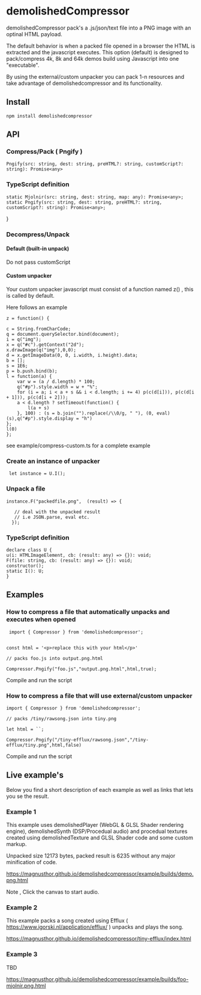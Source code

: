 # demolishedCompressor

demolishedCompressor pack's a .js/json/text file into a PNG image with an optinal HTML payload. 

The default behavior is when a packed file opened in a browser the HTML is extracted and the javascript executes. This option (default) is designed to pack/compress 4k, 8k and 64k demos build using Javascript into one "executable".

By using the external/custom unpacker you can pack 1-n resources and take advantage of demolishedcompressor and its functionality.

## Install

    npm install demolishedcompressor

## API

### Compress/Pack ( Pngify )    

    Pngify(src: string, dest: string, preHTML?: string, customScript?: string): Promise<any>

### TypeScript definition 

    static Mjolnir(src: string, dest: string, map: any): Promise<any>;
    static Pngify(src: string, dest: string, preHTML?: string, customScript?: string): Promise<any>;
}


### Decompress/Unpack

#### Default (built-in unpack)

Do not pass customScript

#### Custom unpacker 

Your custom unpacker javascript must consist of a function named z() , this is called by default.

Here follows an example

    z = function() {

    c = String.fromCharCode;
    q = document.querySelector.bind(document);
    i = q("img");
    x = q("#c").getContext("2d");
    x.drawImage(q("img"),0,0);
    d = x.getImageData(0, 0, i.width, i.height).data;
    b = [];
    s = 1E6;
    p = b.push.bind(b);    
    l = function(a) {
        var w = (a / d.length) * 100;
        q("#p").style.width = w + "%";
        for (i = a; i < a + s && i < d.length; i += 4) p(c(d[i])), p(c(d[i + 1])), p(c(d[i + 2]));
        a < d.length ? setTimeout(function() {
            l(a + s)
        }, 100) : (s = b.join("").replace(/\\0/g, " "), (0, eval)(s),q("#p").style.display = "h")
    };
    l(0)
    };

see example/compress-custom.ts for a complete example



### Create an instance of unpacker

     let instance = U.I();

### Unpack a file     
    
    instance.F("packedfile.png",  (result) => {
       
       // deal with the unpacked result
       // i.e JSON.parse, eval etc.  
      });

### TypeScript definition 
 

    declare class U {
    u(i: HTMLImageElement, cb: (result: any) => {}): void;
    F(file: string, cb: (result: any) => {}): void;
    constructor();
    static I(): U;
    }


## Examples


### How to compress a file that automatically unpacks and executes when opened

     import { Compressor } from 'demolishedcompressor';
    
    
    const html = '<p>replace this with your html</p>'

    // packs foo.js into output.png.html
    
    Compressor.Pngify("foo.js","output.png.html",html,true);



Compile and run the script 

### How to compress a file that will use external/custom unpacker


    import { Compressor } from 'demolishedcompressor';
    
    // packs /tiny/rawsong.json into tiny.png
    
    let html = ``;

    Compressor.Pngify("/tiny-efflux/rawsong.json","/tiny-efflux/tiny.png",html,false)


Compile and run the script 

## Live example's

Below you find a short description of each example as well as links that lets you se the result.

### Example 1

This example uses demolishedPlayer (WebGL & GLSL Shader rendering engine), demolishedSynth (DSP/Procedual audio) and procedual textures created using demolishedTexture and GLSL Shader code and some custom markup. 

Unpacked size 12173 bytes, packed result is 6235 without any major minification of code.

https://magnusthor.github.io/demolishedcompressor/example/builds/demo.png.html


Note , Click the canvas to start audio.


### Example 2

This example packs a song created using Efflux ( https://www.igorski.nl/application/efflux/ ) unpacks and plays the song.


https://magnusthor.github.io/demolishedcompressor/tiny-efflux/index.html


### Example 3

TBD

https://magnusthor.github.io/demolishedcompressor/example/builds/foo-mjolnir.png.html



